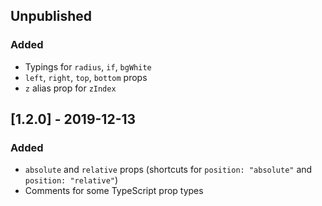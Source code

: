## Unpublished

### Added

- Typings for `radius`, `if`, `bgWhite`
- `left`, `right`, `top`, `bottom` props
- `z` alias prop for `zIndex`

## [1.2.0] - 2019-12-13

### Added

- `absolute` and `relative` props (shortcuts for `position: "absolute"` and `position: "relative"`)
- Comments for some TypeScript prop types
